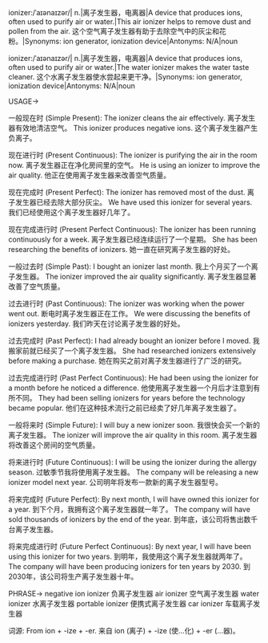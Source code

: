 ionizer:/ˈaɪənaɪzər/| n.|离子发生器，电离器|A device that produces ions, often used to purify air or water.|This air ionizer helps to remove dust and pollen from the air. 这个空气离子发生器有助于去除空气中的灰尘和花粉。|Synonyms: ion generator, ionization device|Antonyms: N/A|noun

ionizer:/ˈaɪənaɪzər/| n.|离子发生器，电离器|A device that produces ions, often used to purify air or water.|The water ionizer makes the water taste cleaner.  这个水离子发生器使水尝起来更干净。|Synonyms: ion generator, ionization device|Antonyms: N/A|noun


USAGE->

一般现在时 (Simple Present):
The ionizer cleans the air effectively.  离子发生器有效地清洁空气。
This ionizer produces negative ions.  这个离子发生器产生负离子。

现在进行时 (Present Continuous):
The ionizer is purifying the air in the room now. 离子发生器正在净化房间里的空气。
He is using an ionizer to improve the air quality. 他正在使用离子发生器来改善空气质量。

现在完成时 (Present Perfect):
The ionizer has removed most of the dust. 离子发生器已经去除大部分灰尘。
We have used this ionizer for several years. 我们已经使用这个离子发生器好几年了。

现在完成进行时 (Present Perfect Continuous):
The ionizer has been running continuously for a week. 离子发生器已经连续运行了一个星期。
She has been researching the benefits of ionizers. 她一直在研究离子发生器的好处。

一般过去时 (Simple Past):
I bought an ionizer last month. 我上个月买了一个离子发生器。
The ionizer improved the air quality significantly. 离子发生器显著改善了空气质量。


过去进行时 (Past Continuous):
The ionizer was working when the power went out. 断电时离子发生器正在工作。
We were discussing the benefits of ionizers yesterday. 我们昨天在讨论离子发生器的好处。


过去完成时 (Past Perfect):
I had already bought an ionizer before I moved. 我搬家前就已经买了一个离子发生器。
She had researched ionizers extensively before making a purchase.  她在购买之前对离子发生器进行了广泛的研究。


过去完成进行时 (Past Perfect Continuous):
He had been using the ionizer for a month before he noticed a difference. 他使用离子发生器一个月后才注意到有所不同。
They had been selling ionizers for years before the technology became popular. 他们在这种技术流行之前已经卖了好几年离子发生器了。


一般将来时 (Simple Future):
I will buy a new ionizer soon. 我很快会买一个新的离子发生器。
The ionizer will improve the air quality in this room. 离子发生器将改善这个房间的空气质量。


将来进行时 (Future Continuous):
I will be using the ionizer during the allergy season. 过敏季节我将使用离子发生器。
The company will be releasing a new ionizer model next year. 公司明年将发布一款新的离子发生器型号。


将来完成时 (Future Perfect):
By next month, I will have owned this ionizer for a year. 到下个月，我拥有这个离子发生器就一年了。
The company will have sold thousands of ionizers by the end of the year. 到年底，该公司将售出数千台离子发生器。


将来完成进行时 (Future Perfect Continuous):
By next year, I will have been using this ionizer for two years. 到明年，我使用这个离子发生器就两年了。
The company will have been producing ionizers for ten years by 2030. 到2030年，该公司将生产离子发生器十年。



PHRASE->
negative ion ionizer 负离子发生器
air ionizer 空气离子发生器
water ionizer 水离子发生器
portable ionizer 便携式离子发生器
car ionizer 车载离子发生器

词源:
From ion + -ize + -er.  来自 ion (离子) + -ize (使…化) + -er (…器)。
